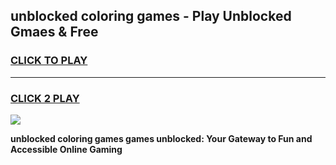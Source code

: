 
## unblocked coloring games - Play Unblocked Gmaes & Free
<h3>
<a href="https://news.freeplayer.one?title=unblocked_coloring_games&ref=16F">CLICK TO PLAY</a></h3>
<hr>

<h3>
<a href="https://news.freeplayer.one?title=unblocked_coloring_games&ref=16F">CLICK 2 PLAY</a>
  
</h3>

<a href="https://news.freeplayer.one?title=unblocked_coloring_games&ref=16F/"><img src="https://clearcache.store/games.png"></a>


**unblocked coloring games games unblocked: Your Gateway to Fun and Accessible Online Gaming**
